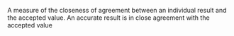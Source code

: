 A measure of the closeness of agreement between an individual result and the accepted value. An accurate result is in close agreement with the accepted value
